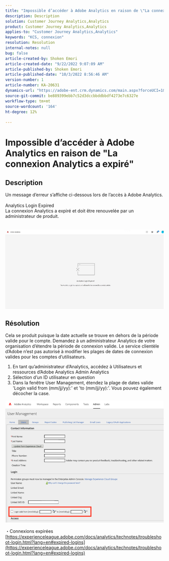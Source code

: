 ```yaml
---
title: "Impossible d’accéder à Adobe Analytics en raison de \"La connexion Analytics a expiré\""
description: Description
solution: Customer Journey Analytics,Analytics
product: Customer Journey Analytics,Analytics
applies-to: "Customer Journey Analytics,Analytics"
keywords: "KCS, connexion"
resolution: Resolution
internal-notes: null
bug: false
article-created-by: Shoken Emori
article-created-date: "9/22/2022 9:07:09 AM"
article-published-by: Shoken Emori
article-published-date: "10/3/2022 8:56:46 AM"
version-number: 1
article-number: KA-20631
dynamics-url: "https://adobe-ent.crm.dynamics.com/main.aspx?forceUCI=1&pagetype=entityrecord&etn=knowledgearticle&id=e4b722ec-553a-ed11-9db0-0022480869de"
source-git-commit: be889399ebb7c52d3dccbbddbbdf4273e7c6327e
workflow-type: tm+mt
source-wordcount: '164'
ht-degree: 12%

---
```


# Impossible d’accéder à Adobe Analytics en raison de &quot;La connexion Analytics a expiré&quot;

## Description

Un message d’erreur s’affiche ci-dessous lors de l’accès à Adobe Analytics.
<br> 
<br>Analytics Login Expired
<br>La connexion Analytics a expiré et doit être renouvelée par un administrateur de produit.
<br> <br><br>![](assets/___871742cf-563a-ed11-9db0-0022480869de___.jpeg)

## Résolution


Cela se produit puisque la date actuelle se trouve en dehors de la période valide pour le compte. Demandez à un administrateur Analytics de votre organisation d’étendre la période de connexion valide. Le service clientèle d’Adobe n’est pas autorisé à modifier les plages de dates de connexion valides pour les comptes d’utilisateurs.

1. En tant qu’administrateur d’Analytics, accédez à Utilisateurs et ressources d’Adobe Analytics Admin Analytics
2. Sélection d’un ID utilisateur en question
3. Dans la fenêtre User Management, étendez la plage de dates valide &#39;Login valid from (mm/jj/yy):&#39; et &#39;to (mm/jj/yy):&#39;. Vous pouvez également décocher la case.


![](assets/6282c86d-563a-ed11-9db0-0022480869de.png)

・Connexions expirées
[https://experienceleague.adobe.com/docs/analytics/technotes/troubleshoot-login.html?lang=en#expired-logins](https://experienceleague.adobe.com/docs/analytics/technotes/troubleshoot-login.html?lang=en#expired-logins)
